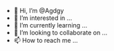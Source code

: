 - 👋 Hi, I’m @Agdgy
- 👀 I’m interested in ...
- 🌱 I’m currently learning ...
- 💞️ I’m looking to collaborate on ...
- 📫 How to reach me ...

<!---
Agdgy/Agdgy is a ✨ special ✨ repository because its `README.md` (this file) appears on your GitHub profile.
You can click the Preview link to take a look at your changes.
--->
